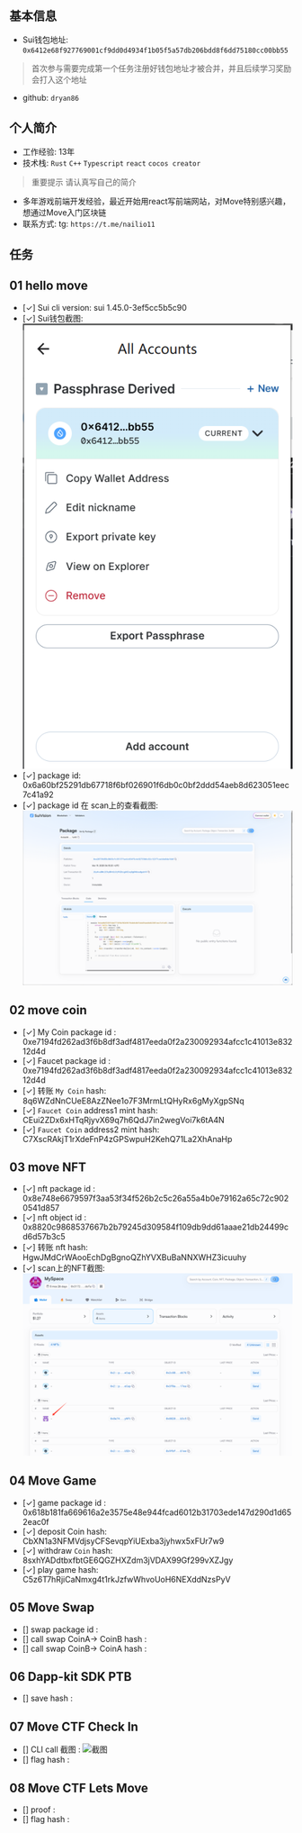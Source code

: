 ## 基本信息
- Sui钱包地址: `0x6412e68f927769001cf9dd0d4934f1b05f5a57db206bdd8f6dd75180cc00bb55`
> 首次参与需要完成第一个任务注册好钱包地址才被合并，并且后续学习奖励会打入这个地址
- github: `dryan86`

## 个人简介
- 工作经验: 13年
- 技术栈: `Rust` `C++` `Typescript` `react` `cocos creator`
> 重要提示 请认真写自己的简介
- 多年游戏前端开发经验，最近开始用react写前端网站，对Move特别感兴趣，想通过Move入门区块链
- 联系方式: tg: `https://t.me/nailio11` 

## 任务

##   01 hello move  
- [✓] Sui cli version: sui 1.45.0-3ef5cc5b5c90
- [✓] Sui钱包截图: ![Sui钱包截图](./images/sui_wallet.png)
- [✓] package id: 0x6a60bf25291db67718f6bf026901f6db0c0bf2ddd54aeb8d623051eec7c41a92
- [✓] package id 在 scan上的查看截图:![Scan截图](./images/packageid.png)

##   02 move coin
- [✓] My Coin package id : 0xe7194fd262ad3f6b8df3adf4817eeda0f2a230092934afcc1c41013e83212d4d
- [✓] Faucet package id : 0xe7194fd262ad3f6b8df3adf4817eeda0f2a230092934afcc1c41013e83212d4d
- [✓] 转账 `My Coin` hash: 8q6WZdNnCUeE8AzZNee1o7F3MrmLtQHyRx6gMyXgpSNq
- [✓] `Faucet Coin` address1 mint hash: CEui2ZDx6xHTqRjyvX69q7h6QdJ7in2wegVoi7k6tA4N
- [✓] `Faucet Coin` address2 mint hash: C7XscRAkjT1rXdeFnP4zGPSwpuH2KehQ71La2XhAnaHp

##   03 move NFT
- [✓] nft package id : 0x8e748e6679597f3aa53f34f526b2c5c26a55a4b0e79162a65c72c9020541d857
- [✓] nft object id : 0x8820c9868537667b2b79245d309584f109db9dd61aaae21db24499cd6d57b3c5
- [✓] 转账 nft  hash: HgwJMdCrWAooEchDgBgnoQZhYVXBuBaNNXWHZ3icuuhy
- [✓] scan上的NFT截图:![Scan截图](./images/mynft.png)

##   04 Move Game
- [✓] game package id : 0x618b181fa669616a2e3575e48e944fcad6012b31703ede147d290d1d652eac0f
- [✓] deposit Coin hash: CbXN1a3NFMVdjsyCFSevqpYiUExba3jyhwx5xFUr7w9
- [✓] withdraw `Coin` hash: 8sxhYADdtbxfbtGE6QGZHXZdm3jVDAX99Gf299vXZJgy
- [✓] play game hash: C5z6T7hRjiCaNmxg4t1rkJzfwWhvoUoH6NEXddNzsPyV

##   05 Move Swap
- [] swap package id :
- [] call swap CoinA-> CoinB  hash :
- [] call swap CoinB-> CoinA  hash :

##   06 Dapp-kit SDK PTB
- [] save hash :

##   07 Move CTF Check In
- [] CLI call 截图 : ![截图](./images/你的图片地址)
- [] flag hash :

##   08 Move CTF Lets Move
- [] proof : 
- [] flag hash :

